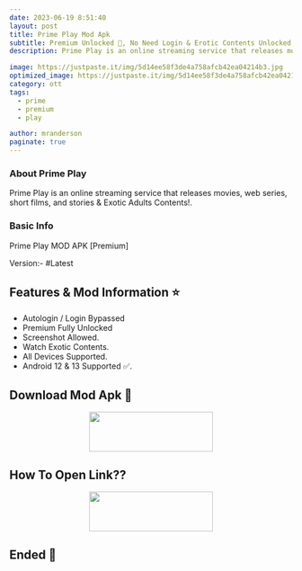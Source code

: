 ```yaml
---
date: 2023-06-19 8:51:40
layout: post
title: Prime Play Mod Apk
subtitle: Premium Unlocked 🔞, No Need Login & Erotic Contents Unlocked.
description: Prime Play is an online streaming service that releases movies, web series, short films, and stories & Exotic Adults Contents!.

image: https://justpaste.it/img/5d14ee58f3de4a758afcb42ea04214b3.jpg
optimized_image: https://justpaste.it/img/5d14ee58f3de4a758afcb42ea04214b3.jpg
category: ott
tags:
  - prime
  - premium
  - play

author: mranderson
paginate: true
---
```


### About Prime Play 
Prime Play is an online streaming service that releases movies, web series, short films, and stories & Exotic Adults Contents!.

### Basic Info
Prime Play MOD APK [Premium]

Version:- #Latest 

<!--page-->

## Features & Mod Information ⭐

- Autologin / Login Bypassed
- Premium Fully Unlocked 
- Screenshot Allowed.
- Watch Exotic Contents.
- All Devices Supported.
- Android 12 & 13 Supported ✅.

## Download Mod Apk 📩

<p align="center"><a href="
https://m.easysky.in/VUOQVOWY"><img src="https://img.shields.io/badge/Download-Now-black?&style=for-the-badge&logo=ullu" width="220" height="70.45"></a></p>


## How To Open Link??

<p align="center"><a href="https://t.me/HowToRedirect/9"><img src="https://img.shields.io/badge/HowToOpen-Link-black?&style=for-the-badge&logo=telegram" width="220" height="70.45"></a></p>

## Ended 👀